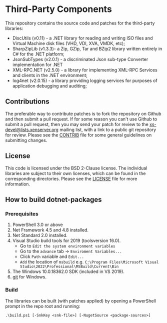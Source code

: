 # Third-Party Components

This repository contains the source code and patches for the third-party
libraries:

* DiscUtils (v0.11) - a .NET library for reading and writing ISO files
  and Virtual Machine disk files (VHD, VDI, XVA, VMDK, etc);
* SharpZipLib (v1.3.3)- a Zip, GZip, Tar and BZip2 library written
  entirely in C# for the .NET platform;
* JsonSubTypes (v2.0.1) - a discriminated Json sub-type Converter
  implementation for .NET
* XML-RPC.NET (v2.5.0) - a library for implementing XML-RPC Services
  and clients in the .NET environment;
* log4net (v2.0.15) - a library providing logging services for purposes
  of application debugging and auditing;

## Contributions

The preferable way to contribute patches is to fork the repository on Github and
then submit a pull request. If for some reason you can't use Github to submit a
pull request, then you may send your patch for review to the
xs-devel@lists.xenserver.org mailing list, with a link to a public git repository
for review. Please see the [CONTRIB](CONTRIB) file for some general guidelines
on submitting changes.

## License

This code is licensed under the BSD 2-Clause license. The individual libraries
are subject to their own licenses, which can be found in the corresponding
directories. Please see the [LICENSE](LICENSE) file for more information.

## How to build dotnet-packages

### Prerequisites

1. PowerShell 3.0 or above
2. Net Framework 4.5 and 4.8 installed.
3. Net Standard 2.0 installed.
4. Visual Studio build tools for 2019 (toolsversion 16.0).
	* Go to `Edit the system environment variables`
	* Go to the `advance` tab -> `Enviroment Variables...`
	* Click `Path` variable and `Edit...`
	* `Add` the location of `msbuild` e.g. `C:\Program Files\Microsoft Visual Studio\2022\Professional\MSBuild\Current\Bin`
5. The Windows 10.0.18362.0 SDK (included in VS 2019).
6. [git](https://git-scm.com/download/win) for Windows.

### Build

The libraries can be built (with patches applied) by opening a PowerShell prompt
in the repo root and running:

```shell
.\build.ps1 [-SnkKey <snk-file>] [-NugetSource <package-sources>]
```
